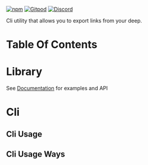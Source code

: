 [![npm](https://img.shields.io/npm/v/@deep-foundation/deep-export.svg)](https://www.npmjs.com/package/@deep-foundation/deep-export)
[![Gitpod](https://img.shields.io/badge/Gitpod-ready--to--code-blue?logo=gitpod)](https://gitpod.io/#https://github.com/deep-foundation/deep-export) 
[![Discord](https://badgen.net/badge/icon/discord?icon=discord&label&color=purple)](https://discord.gg/deep-foundation)

Cli utility that allows you to export links from your deep.

# Table Of Contents
<!-- TABLE_OF_CONTENTS_START -->
<!-- TABLE_OF_CONTENTS_END -->

# Library
See [Documentation] for examples and API

# Cli
## Cli Usage
<!-- CLI_HELP_START -->
<!-- CLI_HELP_END -->

## Cli Usage Ways
<!-- CLI_USAGE_WAYS_START -->
<!-- CLI_USAGE_WAYS_END -->

[Documentation]: https://deep-foundation.github.io/create-typescript-npm-package/

